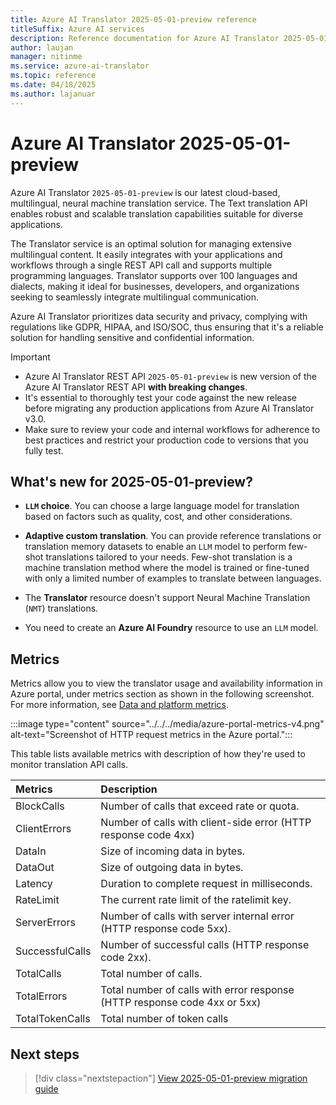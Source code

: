```yaml
---
title: Azure AI Translator 2025-05-01-preview reference
titleSuffix: Azure AI services
description: Reference documentation for Azure AI Translator 2025-05-01-preview operations and capabilities.
author: laujan
manager: nitinme
ms.service: azure-ai-translator
ms.topic: reference
ms.date: 04/18/2025
ms.author: lajanuar
---
```


# Azure AI Translator 2025-05-01-preview 

Azure AI Translator `2025-05-01-preview` is our latest cloud-based, multilingual, neural machine translation service. The Text translation API enables robust and scalable translation capabilities suitable for diverse applications. 

The Translator service is an optimal solution for managing extensive multilingual content. It easily integrates with your applications and workflows through a single REST API call and supports multiple programming languages. Translator supports over 100 languages and dialects, making it ideal for businesses, developers, and organizations seeking to seamlessly integrate multilingual communication.  

Azure AI Translator prioritizes data security and privacy, complying with regulations like GDPR, HIPAA, and ISO/SOC, thus ensuring that it's a reliable solution for handling sensitive and confidential information.

>[!IMPORTANT]
> * Azure AI Translator REST API `2025-05-01-preview` is new version of the Azure AI Translator REST API **with breaking changes**.
> * It's essential to thoroughly test your code against the new release before migrating any production applications from Azure AI Translator v3.0.
> * Make sure to review your code and internal workflows for adherence to best practices and restrict your production code to versions that you fully test.


## What's new for 2025-05-01-preview?

* **`LLM` choice**. You can choose a large language model for translation based on factors such as quality, cost, and other considerations.

* **Adaptive custom translation**. You can provide reference translations or translation memory datasets to enable an `LLM` model to perform few-shot translations tailored to your needs. Few-shot translation is a machine translation method where the model is trained or fine-tuned with only a limited number of examples to translate between languages.

* The **Translator** resource doesn't support Neural Machine Translation (`NMT`) translations.

* You need to create an **Azure AI Foundry** resource to use an `LLM` model.

## Metrics

Metrics allow you to view the translator usage and availability information in Azure portal, under metrics section as shown in the following screenshot. For more information, see [Data and platform metrics](/azure/azure-monitor/essentials/data-platform-metrics).

:::image type="content" source="../../../media/azure-portal-metrics-v4.png" alt-text="Screenshot of HTTP request metrics in the Azure portal.":::

This table lists available metrics with description of how they're used to monitor translation API calls.

| Metrics | Description |
|:----|:-----|
| BlockCalls| Number of calls that exceed rate or quota.|
| ClientErrors| Number of calls with client-side error (HTTP response code 4xx)|
| DataIn| Size of incoming data in bytes.|
| DataOut| Size of outgoing data in bytes.|
| Latency| Duration to complete request in milliseconds.|
| RateLimit| The current rate limit of the ratelimit key.|
| ServerErrors| Number of calls with server internal error (HTTP response code 5xx).|
| SuccessfulCalls| Number of successful calls (HTTP response code 2xx).|
| TotalCalls| Total number of calls.|
| TotalErrors|Total number of calls with error response (HTTP response code 4xx or 5xx)|
| TotalTokenCalls|Total number of token calls|

## Next steps

> [!div class="nextstepaction"]
> [View 2025-05-01-preview migration guide](../../how-to/migrate-to-v4.md)



